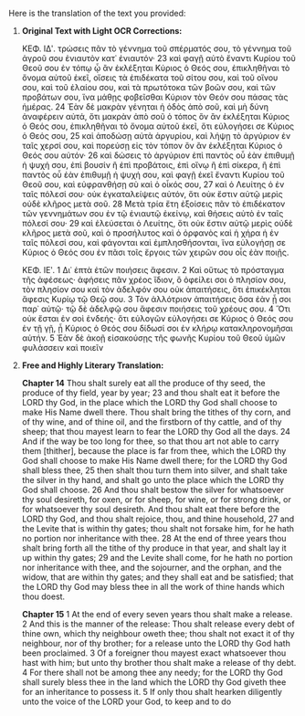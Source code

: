 Here is the translation of the text you provided:

1.  **Original Text with Light OCR Corrections:**

    ΚΕΦ. ΙΔʹ.
    τρώσεις πᾶν τὸ γέννημα τοῦ σπέρματός σου, τὸ γέννημα τοῦ ἀγροῦ σου ἐνιαυτὸν κατ᾿ ἐνιαυτόν·
    23 καὶ φαγῇ αὐτὸ ἔναντι Κυρίου τοῦ Θεοῦ σου ἐν τόπῳ ᾧ ἂν ἐκλέξηται Κύριος ὁ Θεός σου, ἐπικληθῆναι τὸ ὄνομα αὐτοῦ ἐκεῖ, οἴσεις τὰ ἐπιδέκατα τοῦ σίτου σου, καὶ τοῦ οἴνου σου, καὶ τοῦ ἐλαίου σου, καὶ τὰ πρωτότοκα τῶν βοῶν σου, καὶ τῶν προβάτων σου, ἵνα μάθῃς φοβεῖσθαι Κύριον τὸν Θεόν σου πάσας τὰς ἡμέρας.
    24 Ἐὰν δὲ μακρὰν γένηται ἡ ὁδὸς ἀπὸ σοῦ, καὶ μὴ δύνη ἀναφέρειν αὐτά, ὅτι μακρὰν ἀπὸ σοῦ ὁ τόπος ὃν ἂν ἐκλέξηται Κύριος ὁ Θεός σου, ἐπικληθῆναι τὸ ὄνομα αὐτοῦ ἐκεῖ, ὅτι εὐλογήσει σε Κύριος ὁ Θεός σου,
    25 καὶ ἀποδώσῃ αὐτὰ ἀργυρίου, καὶ λήψῃ τὸ ἀργύριον ἐν ταῖς χερσί σου, καὶ πορεύσῃ εἰς τὸν τόπον ὃν ἂν ἐκλέξηται Κύριος ὁ Θεός σου αὐτόν·
    26 καὶ δώσεις τὸ ἀργύριον ἐπὶ παντὸς οὗ ἐὰν ἐπιθυμῇ ἡ ψυχή σου, ἐπὶ βουσίν ἢ ἐπὶ προβάτοις, ἐπὶ οἴνῳ ἢ ἐπὶ σίκερα, ἢ ἐπὶ παντὸς οὗ ἐὰν ἐπιθυμῇ ἡ ψυχή σου, καὶ φαγῇ ἐκεῖ ἔναντι Κυρίου τοῦ Θεοῦ σου, καὶ εὐφρανθήσῃ σὺ καὶ ὁ οἶκός σου,
    27 καὶ ὁ Λευίτης ὁ ἐν ταῖς πόλεσί σου· οὐκ ἐγκαταλείψεις αὐτόν, ὅτι οὐκ ἔστιν αὐτῷ μερὶς οὐδὲ κλῆρος μετὰ σοῦ.
    28 Μετὰ τρία ἔτη ἐξοίσεις πᾶν τὸ ἐπιδέκατον τῶν γεννημάτων σου ἐν τῷ ἐνιαυτῷ ἐκείνῳ, καὶ θήσεις αὐτὸ ἐν ταῖς πόλεσί σου·
    29 καὶ ἐλεύσεται ὁ Λευίτης, ὅτι οὐκ ἔστιν αὐτῷ μερὶς οὐδὲ κλῆρος μετὰ σοῦ, καὶ ὁ προσήλυτος καὶ ὁ ὀρφανὸς καὶ ἡ χήρα ἡ ἐν ταῖς πόλεσί σου, καὶ φάγονται καὶ ἐμπλησθήσονται, ἵνα εὐλογήσῃ σε Κύριος ὁ Θεός σου ἐν πᾶσι τοῖς ἔργοις τῶν χειρῶν σου οἷς ἐὰν ποιῇς.

    ΚΕΦ. ΙΕʹ.
    1 Δι᾿ ἑπτὰ ἐτῶν ποιήσεις ἄφεσιν.
    2 Καὶ οὕτως τὸ πρόσταγμα τῆς ἀφέσεως· ἀφήσεις πᾶν χρέος ἴδιον, ὃ ὀφείλει σοι ὁ πλησίον σου, τὸν πλησίον σου καὶ τὸν ἀδελφόν σου οὐκ ἀπαιτήσεις, ὅτι ἐπικέκληται ἄφεσις Κυρίῳ τῷ Θεῷ σου.
    3 Τὸν ἀλλότριον ἀπαιτήσεις ὅσα ἐὰν ᾖ σοι παρ᾿ αὐτῷ· τῷ δὲ ἀδελφῷ σου ἄφεσιν ποιήσεις τοῦ χρέους σου.
    4 Ὅτι οὐκ ἔσται ἐν σοὶ ἐνδεής· ὅτι εὐλογῶν εὐλογήσει σε Κύριος ὁ Θεός σου ἐν τῇ γῇ, ᾗ Κύριος ὁ Θεός σου δίδωσί σοι ἐν κλήρῳ κατακληρονομῆσαι αὐτήν.
    5 Ἐὰν δὲ ἀκοῇ εἰσακούσῃς τῆς φωνῆς Κυρίου τοῦ Θεοῦ ὑμῶν φυλάσσειν καὶ ποιεῖν

2.  **Free and Highly Literary Translation:**

    **Chapter 14**
    Thou shalt surely eat all the produce of thy seed, the produce of thy field, year by year;
    23 and thou shalt eat it before the LORD thy God, in the place which the LORD thy God shall choose to make His Name dwell there. Thou shalt bring the tithes of thy corn, and of thy wine, and of thine oil, and the firstborn of thy cattle, and of thy sheep; that thou mayest learn to fear the LORD thy God all the days.
    24 And if the way be too long for thee, so that thou art not able to carry them [thither], because the place is far from thee, which the LORD thy God shall choose to make His Name dwell there; for the LORD thy God shall bless thee,
    25 then shalt thou turn them into silver, and shalt take the silver in thy hand, and shalt go unto the place which the LORD thy God shall choose.
    26 And thou shalt bestow the silver for whatsoever thy soul desireth, for oxen, or for sheep, for wine, or for strong drink, or for whatsoever thy soul desireth. And thou shalt eat there before the LORD thy God, and thou shalt rejoice, thou, and thine household,
    27 and the Levite that is within thy gates; thou shalt not forsake him, for he hath no portion nor inheritance with thee.
    28 At the end of three years thou shalt bring forth all the tithe of thy produce in that year, and shalt lay it up within thy gates;
    29 and the Levite shall come, for he hath no portion nor inheritance with thee, and the sojourner, and the orphan, and the widow, that are within thy gates; and they shall eat and be satisfied; that the LORD thy God may bless thee in all the work of thine hands which thou doest.

    **Chapter 15**
    1 At the end of every seven years thou shalt make a release.
    2 And this is the manner of the release: Thou shalt release every debt of thine own, which thy neighbour oweth thee; thou shalt not exact it of thy neighbour, nor of thy brother; for a release unto the LORD thy God hath been proclaimed.
    3 Of a foreigner thou mayest exact whatsoever thou hast with him; but unto thy brother thou shalt make a release of thy debt.
    4 For there shall not be among thee any needy; for the LORD thy God shall surely bless thee in the land which the LORD thy God giveth thee for an inheritance to possess it.
    5 If only thou shalt hearken diligently unto the voice of the LORD your God, to keep and to do